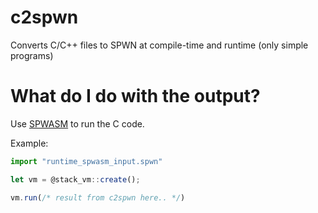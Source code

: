 # c2spwn
Converts C/C++ files to SPWN at compile-time and runtime (only simple programs)

# What do I do with the output?
Use [SPWASM](https://github.com/RealSput/SPWASM) to run the C code.

Example:
```ts
import "runtime_spwasm_input.spwn"

let vm = @stack_vm::create();

vm.run(/* result from c2spwn here.. */)
```
